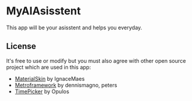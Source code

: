 # MyAIAsisstent
This app will be your asisstent and helps you everyday.




## License
It's free to use or modify but you must also agree with other open source project which are used in this app:
* [MaterialSkin](https://github.com/IgnaceMaes/MaterialSkin) by IgnaceMaes
* [Metroframework](https://github.com/dennismagno/metroframework-modern-ui) by dennismagno, peters
* [TimePicker](https://sourceforge.net/projects/time-picker/) by Opulos
